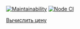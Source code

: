 [![Maintainability](https://api.codeclimate.com/v1/badges/6f11a70ee894c9488991/maintainability)](https://codeclimate.com/github/Fedinyak/get-price/maintainability)
[![Node CI](https://github.com/Fedinyak/get-price/workflows/Node%20CI/badge.svg)](https://github.com/Fedinyak/get-price/actions)

[Вычислить цену](https://get-price.vercel.app/)
